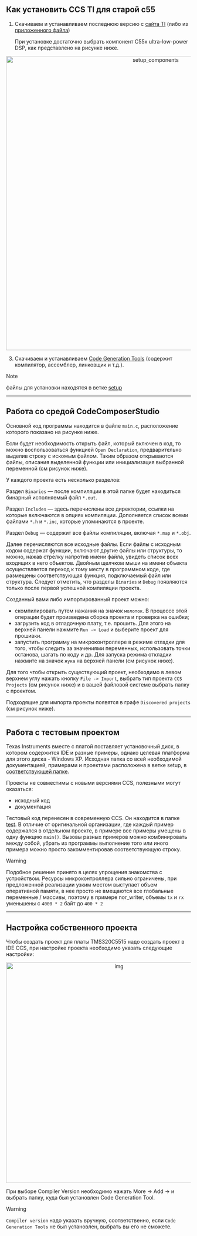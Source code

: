 ## Как установить CCS TI для старой c55
1) Скачиваем и устанавливаем последнюю версию с [сайта TI](https://www.ti.com/tool/CCSTUDIO) (либо из [приложенного файла](https://github.com/lab-iu6/TMS320C5515/blob/setup/установка/ccs_setup_12.8.1.00005.exe))
 
   При установке достаточно выбрать компонент C55x ultra-low-power DSP, как представлено на рисунке ниже.
<div align="center">
  <img src="https://github.com/user-attachments/assets/7468cebd-9f54-4aa0-885b-90bf8de96808" alt="setup_components" width="800"/>
</div>

 3) Скачиваем и устанавливаем [Code Generation Tools](https://github.com/lab-iu6/TMS320C5515/blob/setup/установка/ti_cgt_c5500_4.4.1_setup_win32.exe) (содержит компилятор, ассемблер, линковщик и т.д.).

>[!Note]
>файлы для установки находятся в ветке [setup](https://github.com/lab-iu6/TMS320C5515/tree/setup)

----------------
## Работа со средой CodeComposerStudio

Основной код программы находится в файле ``main.c``, расположение которого показано на рисунке ниже. 

Если будет необходимость открыть файл, который включен в код, то можно воспользоваться функцией ``Open Declaration``, предварительно выделив строку с искомым файлом. Таким образом открываются файлы, описания выделенной функции или инициализация выбранной переменной (см рисунок ниже).

У каждого проекта есть несколько разделов:

Раздел ``Binaries`` — после компиляции в этой папке будет находиться бинарный исполняемый файл ``*.out``.

Раздел ``Includes`` — здесь перечислены все директории, ссылки на которые включаются в опциях компиляции. Дополняется список всеми файлами ``*.h`` и ``*.inc``, которые упоминаются в проекте.

Раздел ``Debug`` — содержит все файлы компиляции, включая ``*.map`` и ``*.obj``.

Далее перечисляются все исходные файлы. Если файлы с исходным кодом содержат функции, включают другие файлы или структуры, то можно, нажав стрелку напротив имени файла, увидеть список всех входящих в него объектов. Двойным щелчком мыши на имени объекта осуществляется переход к тому месту в программном коде, где размещены соответствующая функция, подключаемый файл или структура. Следует отметить, что разделы ``Binaries`` и ``Debug`` появляются только после первой успешной компиляции проекта.

Созданный вами либо импортированный проект можно:

- скомпилировать путем нажания на значок ``молоток``. В процессе этой операции будет произведена сборка проекта и проверка на ошибки;
- загрузить код в отладочную плату, т.е. прошить. Для этого на верхней панели нажмите ``Run -> Load`` и выберите проект для прошивки.
- запустить программу на микроконтроллере в режиме отладки для того, чтобы следить за значениями переменных, использовать точки останова, шагать по коду и др. Для запуска режима откладки нажмите на значок ``жука`` на верхней панели (см рисунок ниже).

Для того чтобы открыть существующий проект, необходимо в левом верхнем углу нажать кнопку ``File -> Import``, выбрать тип проекта ``CCS Projects`` (см рисунок ниже) и в вашей файловой системе выбрать папку с проектом.

Подходящие для импорта проекты появятся в графе ``Discovered projects`` (см рисунок ниже).


----------------
## Работа с тестовым проектом
  
Texas Instruments вместе с платой поставляет установочный диск, в котором содержится IDE и разные примеры, однако целевая платформа для этого диска - Windows XP. Исходная папка со всей необходимой документацией, примерами и проектами расположена в ветке setup, в [соответствующей папке](https://github.com/lab-iu6/TMS320C5515/tree/setup/usbstk5515_v1). 

Проекты не совместимы с новыми версиями CCS, полезными могут оказаться: 
- исходный код
- документация

Тестовый код перенесен в современную CCS. Он находится в папке [test](https://github.com/nargi3/TMS320C5515/tree/master/test). В отличие от оригинальной организации, где каждый пример содержался в отдельном проекте, в примере все примеры умещены в одну функцию ``main()``. Вызовы разных примеров можно комбинировать между собой, убрать из программы выполнение того или иного примера можно просто закомментировав соответствующую строку. 

>[!Warning]
>Подобное решение принято в целях упрощения знакомства с устройством. 
>Ресурсы микроконтроллера сильно ограничены, при предложенной реализации узким местом выступает объем оперативной памяти, в нее просто не вмещаются все глобальные переменные / массивы, поэтому в примере nor_writer, объемы ``tx`` и ``rx`` уменьшены с ``4000 * 2`` байт до ``400 * 2 `` 

----------------
## Настройка собственного проекта

Чтобы создать проект для платы TMS320C5515 надо создать проект в IDE CCS, при настройке проекта необходимо указать следующие настройки:

<div align="center">
  <img src="https://github.com/user-attachments/assets/3c4af697-6460-4a1d-8bde-de845e32ea3a" alt="img" width="600"/>
</div>

При выборе Compiler Version необходимо нажать More -> Add -> и выбрать папку, куда был установлен Code Generation Tool.
> [!Warning]
> ``Compiler version`` надо указать вручную, соответственно, если ``Code Generation Tools`` не был установлен, выбрать вы его не сможете.


